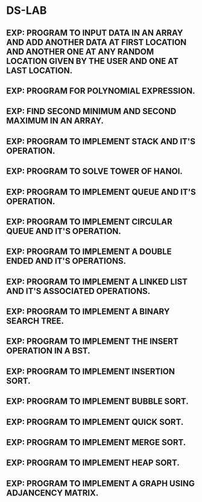 # DS-LAB
## EXP: PROGRAM TO INPUT DATA IN AN ARRAY AND ADD ANOTHER DATA AT FIRST LOCATION AND ANOTHER ONE AT ANY RANDOM LOCATION GIVEN BY THE USER AND ONE AT LAST LOCATION.
## EXP: PROGRAM FOR POLYNOMIAL EXPRESSION.
## EXP: FIND SECOND MINIMUM AND SECOND MAXIMUM IN AN ARRAY.
## EXP: PROGRAM TO IMPLEMENT STACK AND IT'S OPERATION.
## EXP: PROGRAM TO SOLVE TOWER OF HANOI.
## EXP: PROGRAM TO IMPLEMENT QUEUE AND IT'S OPERATION.
## EXP: PROGRAM TO IMPLEMENT CIRCULAR QUEUE AND IT'S OPERATION.
## EXP: PROGRAM TO IMPLEMENT A DOUBLE ENDED AND IT'S OPERATIONS.
## EXP: PROGRAM TO IMPLEMENT A LINKED LIST AND IT'S ASSOCIATED OPERATIONS.
## EXP: PROGRAM TO IMPLEMENT A BINARY SEARCH TREE.
## EXP: PROGRAM TO IMPLEMENT THE INSERT OPERATION IN A BST.
## EXP: PROGRAM TO IMPLEMENT INSERTION SORT.
## EXP: PROGRAM TO IMPLEMENT BUBBLE SORT.
## EXP: PROGRAM TO IMPLEMENT QUICK SORT.
## EXP: PROGRAM TO IMPLEMENT MERGE SORT.
## EXP: PROGRAM TO IMPLEMENT HEAP SORT.
## EXP: PROGRAM TO IMPLEMENT A GRAPH USING ADJANCENCY MATRIX.
